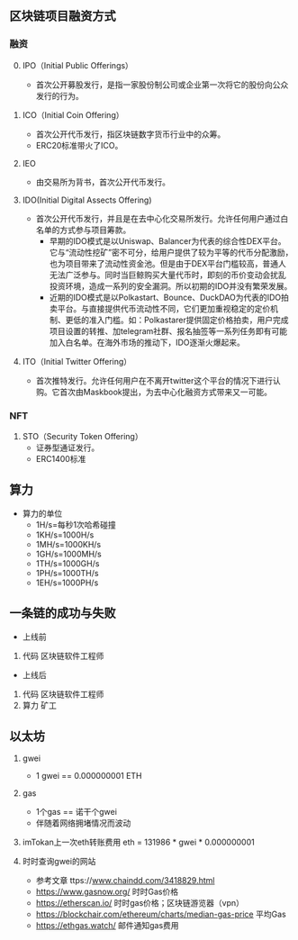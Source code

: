 ## 区块链项目融资方式
### 融资
0. IPO（Initial Public Offerings）
    - 首次公开募股发行，是指一家股份制公司或企业第一次将它的股份向公众发行的行为。

1. ICO（Initial Coin Offering）
    - 首次公开代币发行，指区块链数字货币行业中的众筹。
    - ERC20标准带火了ICO。

2. IEO
    - 由交易所为背书，首次公开代币发行。

3. IDO(Initial Digital Assects Offering)
    - 首次公开代币发行，并且是在去中心化交易所发行。允许任何用户通过白名单的方式参与项目筹款。
        - 早期的IDO模式是以Uniswap、Balancer为代表的综合性DEX平台。它与“流动性挖矿”密不可分，给用户提供了较为平等的代币分配激励，也为项目带来了流动性资金池。但是由于DEX平台门槛较高，普通人无法广泛参与。同时当巨鲸购买大量代币时，即刻的币价变动会扰乱投资环境，造成一系列的安全漏洞。所以初期的IDO并没有繁荣发展。
        - 近期的IDO模式是以Polkastart、Bounce、DuckDAO为代表的IDO拍卖平台。与直接提供代币流动性不同，它们更加重视稳定的定价机制、更低的准入门槛。如：Polkastarer提供固定价格拍卖，用户完成项目设置的转推、加telegram社群、报名抽签等一系列任务即有可能加入白名单。在海外市场的推动下，IDO逐渐火爆起来。

3. ITO（Initial Twitter Offering）
    - 首次推特发行。允许任何用户在不离开twitter这个平台的情况下进行认购。它首次由Maskbook提出，为去中心化融资方式带来又一可能。


### NFT
1. STO（Security Token Offering）
    - 证券型通证发行。
    - ERC1400标准

## 算力
- 算力的单位
    - 1H/s=每秒1次哈希碰撞
    - 1KH/s=1000H/s
    - 1MH/s=1000KH/s
    - 1GH/s=1000MH/s
    - 1TH/s=1000GH/s
    - 1PH/s=1000TH/s
    - 1EH/s=1000PH/s

## 一条链的成功与失败
- 上线前
1. 代码 区块链软件工程师

- 上线后
1. 代码 区块链软件工程师
2. 算力 矿工


## 以太坊
1. gwei
    - 1 gwei == 0.000000001 ETH

2. gas
    - 1个gas  == 诺干个gwei
    - 伴随着网络拥堵情况而波动

3. imTokan上一次eth转账费用
    eth = 131986 * gwei * 0.000000001

4. 时时查询gwei的网站 
    - 参考文章 ttps://www.chaindd.com/3418829.html 
    - https://www.gasnow.org/ 时时Gas价格
    - https://etherscan.io/ 时时gas价格；区块链游览器（vpn）
    - https://blockchair.com/ethereum/charts/median-gas-price  平均Gas
    - https://ethgas.watch/ 邮件通知gas费用